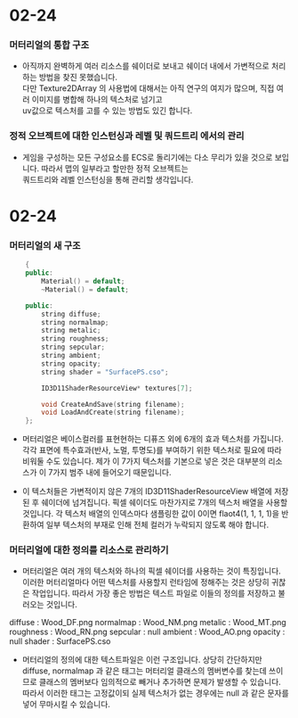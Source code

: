 # 02-24
### 머터리얼의 통합 구조
- 아직까지 완벽하게 여러 리소스를 쉐이더로 보내고 쉐이더 내에서 가변적으로 처리하는 방법을 찾진 못했습니다.  
다만 Texture2DArray 의 사용법에 대해서는 아직 연구의 여지가 많으며, 직접 여러 이미지를 병합해 하나의 텍스처로 넘기고  
uv값으로 텍스처를 고를 수 있는 방법도 있긴 합니다.

### 정적 오브젝트에 대한 인스턴싱과 레벨 및 쿼드트리 에서의 관리
- 게임을 구성하는 모든 구성요소를 ECS로 돌리기에는 다소 무리가 있을 것으로 보입니다. 따라서 맵의 일부라고 할만한 정적 오브젝트는  
쿼드트리와 레벨 인스턴싱을 통해 관리할 생각입니다.

# 02-24
### 머터리얼의 새 구조
```c++
	{
	public:
		Material() = default;
		~Material() = default;

	public:
		string diffuse;
		string normalmap;
		string metalic;
		string roughness;
		string sepcular;
		string ambient;
		string opacity;
		string shader = "SurfacePS.cso";

		ID3D11ShaderResourceView* textures[7];

		void CreateAndSave(string filename);
		void LoadAndCreate(string filename);
	};
```
- 머터리얼은 베이스컬러를 표현현하는 디퓨즈 외에 6개의 효과 텍스처를 가집니다. 각각 표면에 특수효과(반사, 노멀, 투명도)를 부여하기 위한 텍스처로 필요에 따라 비워둘 수도 있습니다. 제가 이 7가지 텍스처를 기본으로 넣은 것은 대부분의 리소스가 이 7가지 범주 내에 들어오기 때문입니다.

- 이 텍스처들은 가변적이지 않은 7개의 ID3D11ShaderResourceView 배열에 저장된 후 쉐이더에 넘겨집니다. 픽셀 쉐이더도 마찬가지로 7개의 텍스처 배열을 사용할 것입니다. 각 텍스처 배열의 인덱스마다 샘플링한 값이 0이면 flaot4(1, 1, 1, 1)을 반환하여 일부 텍스처의 부재로 인해 전체 컬러가 누락되지 않도록 해야 합니다.


### 머터리얼에 대한 정의를 리소스로 관리하기
- 머터리얼은 여러 개의 텍스처와 하나의 픽셀 쉐이더를 사용하는 것이 특징입니다. 이러한 머터리얼마다 어떤 텍스처를 사용할지 런타임에 정해주는 것은 상당히 귀찮은 작업입니다. 따라서 가장 좋은 방법은 텍스트 파일로 이들의 정의를 저장하고 불러오는 것입니다.

diffuse : Wood_DF.png
normalmap : Wood_NM.png
metalic : Wood_MT.png
roughness : Wood_RN.png
sepcular : null
ambient : Wood_AO.png
opacity : null
shader : SurfacePS.cso

- 머터리얼의 정의에 대한 텍스트파일은 이런 구조입니다. 상당히 간단하지만 diffuse, normalmap 과 같은 태그는 머터리얼 클래스의 멤버변수를 찾는데 쓰이므로 클래스의 멤버보다 임의적으로 빼거나 추가하면 문제가 발생할 수 있습니다. 따라서 이러한 태그는 고정값이되 실제 텍스처가 없는 경우에는 null 과 같은 문자를 넣어 무마시킬 수 있습니다.
